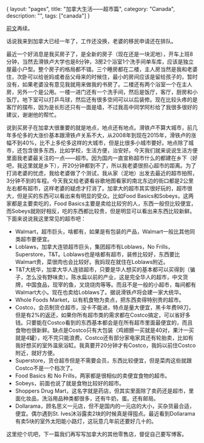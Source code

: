 {
layout: "pages",
title: "加拿大生活——超市篇",
category: "Canada",
description: "",
tags: ["canada"]
}

[前文](/blog/2014/10/09/life-in-canada.html)再续。

话说我来到加拿大已经一年了，工作还没换，老婆的移民申请还在排队。

最近一个好消息是我买房子了，是全新的房子（现在还是一块泥地），开车上班8分钟，当然去滑铁卢大学也是8分钟，3房2个浴室1个洗手间单车库，应该是独立屋最小户型。整个房子的格局都不错。三个睡房都在二楼，主人房当然是我和老婆住，次卧可以给爸妈或者岳父母来的时候住，最小的房间应该是留给孩子的，暂时没有，如果老婆没有意见我就用来做我的书房了。二楼还有两个浴室一个在主人房，另外一个是公用。一楼一进门还有一个洗手间，然后是饭厅，客厅，厨房和小饭厅。地下室可以打乒乓球，然后还有很多空间可以以后装修。现在比较头疼的是客厅的摆布，因为是长形还只有一面是墙，不过我高中同学阿杉给了我很多很好的建议，谢谢他的帮忙。

说到买房子在加拿大很重要的就是地点，地点还有地点。滑铁卢不算大城市，前几年多伦多的大涨价基本跟滑铁卢关系不大，从2008年到现在2015年，滑铁卢的涨幅不到40%，比不上多伦多这样的大城市，但是比很多小城市要好。地点除了城市，还包含很多东西，比如学校，生活方便，治安好。今天我们就来说说生活方便里面我老婆最关注的一点——超市。因为国内一直宣称超市什么的都建在乡下（好吧，我这里就是乡下），开20分钟都到不了，所以我老婆很担心超市的距离。为了打消老婆的忧虑，我给老婆做了个测试，我从家（泥地）出发去最近的超市拍照，3分钟不到的车程。今天我又给老婆看谷歌地图看家的南北东边的街口都是2公里左右都有超市，这样老婆的疑虑才打消了。加拿大的超市其实很好玩的，超市很大，但是买的东西可以看出来有明显的受众。比如Food Basics和Sobeys，这两家都是主要卖吃的，Food Basics主要是卖给比较穷的人，东西一般但比较便宜，而Sobeys就刚好相反，吃的东西都比较贵，但是明显可以看出来东西比较新鲜。下面来说说我这里常见的超市吧：

- Walmart，超市巨头，啥都有，如果是有包装的产品，Walmart一般比其他同类超市要便宜。
- Loblaws，加拿大连锁超市巨头，集团超市有Loblaws，No Frills，Superstore，T&T。Loblaws也是啥都有超市，装修比较好，东西要比Walmart贵，菜很肉也会比较好。我妈现在就住在Loblaws附近。
- T&T大统华，加拿大华人连锁超市，只要是华人想买的基本都可以买得到（骗子，怎么没有野味卖）。陈水扁以前的产业，这是完全华人的超市，中文货牌，中国食品，现宰的鱼，叉烧烧肉等等。而且不是一般的小超市，每间都有Walmart大小。现在也卖给Loblaws了。据说滑铁卢将会建一家大统华。
- Whole Foods Market，以有机食物为卖点，把东西卖得特别贵的超市。
- Costco，会员制货仓超市，没卡不能进，特点是量大便宜，黑卡年费98刀，但是有2%的返还，如果你所有超市类的需求都在Costco搞定，可以省好多钱。只要能在Costco看到的东西基本都会是在所有超市里面最便宜的，而且食物也很新鲜。缺点是Costco只有大包装（鸡翅膀一买就是40对，果汁一买就是4罐），吃不完只能浪费。Costco还有部分家电家具还有轮胎卖，比如有我好想买的室外温泉浴缸。我真要开20分钟才有Costco，我妈以前住Costco附近，就好方便。
- Superstore，货仓超市但是不需要会员，东西比较便宜，但是菜肉这些就跟Costco不是一个档次了。
- Food Basics 和 No Frills，两家都是很相似的卖便宜食物的超市。
- Sobeys，前面也说了就是食物比较好的超市。
- Shoppers Drug Mart，这名字就是药店，但其实里面除了卖药还是超市，里面化妆品，洗浴用品种类都很多，还有牛奶，蛋。还有邮局。
- Dollarama，顾名思义一元店，但不是国内的一元店的大小，买杂货最合适，便宜。偶尔遇到St. Ives沐浴露卖2块的时候真是得囤点。最近看到Dollarama有卖5块的室外太阳能小路灯，这玩意几年前还要好几十的。

这里挖个坑吧，下一篇我们再写写加拿大的其他零售店，督促自己要写博客。
